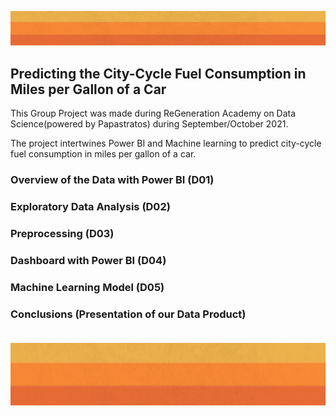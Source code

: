 <html>

<p align="left"><img width="1000" height="auto" src="Images/header.PNG"></p>          

<body>

<p>



<h2>Predicting the City-Cycle Fuel Consumption in Miles per Gallon of a Car</h2>

This Group Project was made during ReGeneration Academy on Data Science(powered by Papastratos) during September/October 2021.

The project intertwines Power BI and Machine learning to predict city-cycle fuel consumption in miles per gallon of a car.

<h3> Overview of the Data with Power BI (D01)
 
<h3> Exploratory Data Analysis (D02)
 
<h3> Preprocessing (D03)
 
<h3> Dashboard with Power BI (D04)

<h3> Machine Learning Model (D05)
  
<h3> Conclusions (Presentation of our Data Product)

<br>
<br>
<p align="center"><kbd><img width="1000" height="100" src="Images/header.PNG"></kbd></p><br>                     
<br>
</body>
</html>

